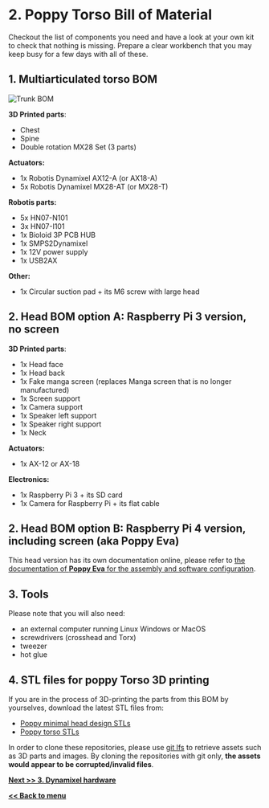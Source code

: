 # 2. Poppy Torso Bill of Material

Checkout the list of components you need and have a look at your own kit to check that nothing is missing.
Prepare a clear workbench that you may keep busy for a few days with all of these.

## 1. Multiarticulated torso BOM

![Trunk BOM](img/trunk_BOM.JPG)

**3D Printed parts**:
- Chest
- Spine
- Double rotation MX28 Set (3 parts)

**Actuators:**
- 1x Robotis Dynamixel AX12-A (or AX18-A)
- 5x Robotis Dynamixel MX28-AT (or MX28-T)

**Robotis parts:**
- 5x HN07-N101
- 3x HN07-I101
- 1x Bioloid 3P PCB HUB
- 1x SMPS2Dynamixel
- 1x 12V power supply
- 1x USB2AX

**Other:**
- 1x Circular suction pad + its M6 screw with large head

## 2. Head BOM option A: Raspberry Pi 3 version, no screen

**3D Printed parts**:
- 1x Head face
- 1x Head back
- 1x Fake manga screen (replaces Manga screen that is no longer manufactured)
- 1x Screen support
- 1x Camera support
- 1x Speaker left support
- 1x Speaker right support
- 1x Neck

**Actuators:**
- 1x AX-12 or AX-18

**Electronics:**
- 1x Raspberry Pi 3 + its SD card
- 1x Camera for Raspberry Pi + its flat cable

## 2. Head BOM option B: Raspberry Pi 4 version, including screen (aka **Poppy Eva**)

This head version has its own documentation online, please refer to [the documentation of **Poppy Eva** for the assembly and software configuration](https://github.com/poppy-project/Poppy-eva-head-design#poppy-eva-head-design).

## 3. Tools
Please note that you will also need:
* an external computer running Linux Windows or MacOS
* screwdrivers (crosshead and Torx)
* tweezer
* hot glue

## 4. STL files for poppy Torso 3D printing
If you are in the process of 3D-printing the parts from this BOM by yourselves, download the latest STL files from:
* [Poppy minimal head design STLs](https://github.com/poppy-project/Poppy-minimal-head-design/releases)
* [Poppy torso STLs](https://github.com/poppy-project/poppy-torso/releases)

In order to clone these repositories, please use [git lfs](https://git-lfs.github.com/) to retrieve assets such as 3D parts and images. By cloning the repositories with git only, **the assets would appear to be corrupted/invalid files**.

[**Next >> 3. Dynamixel hardware**](dynamixel_hardware.md)

[**<< Back to menu**](README.md)
